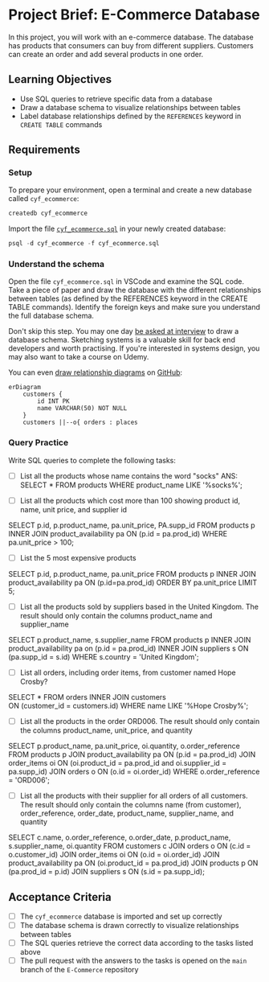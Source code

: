 # Project Brief: E-Commerce Database

In this project, you will work with an e-commerce database. The database has products that consumers can buy from different suppliers. Customers can create an order and add several products in one order.

## Learning Objectives

- Use SQL queries to retrieve specific data from a database
- Draw a database schema to visualize relationships between tables
- Label database relationships defined by the `REFERENCES` keyword in `CREATE TABLE` commands

## Requirements

### Setup

To prepare your environment, open a terminal and create a new database called `cyf_ecommerce`:

```sql
createdb cyf_ecommerce
```

Import the file [`cyf_ecommerce.sql`](./cyf_ecommerce.sql) in your newly created database:

```sql
psql -d cyf_ecommerce -f cyf_ecommerce.sql
```

### Understand the schema

Open the file `cyf_ecommerce.sql` in VSCode and examine the SQL code. Take a piece of paper and draw the database with the different relationships between tables (as defined by the REFERENCES keyword in the CREATE TABLE commands). Identify the foreign keys and make sure you understand the full database schema.

Don't skip this step. You may one day [be asked at interview](https://monzo.com/blog/2022/03/23/demystifying-the-backend-engineering-interview-process) to draw a database schema. Sketching systems is a valuable skill for back end developers and worth practising. If you're interested in systems design, you may also want to take a course on Udemy.

You can even [draw relationship diagrams](https://mermaid.js.org/syntax/entityRelationshipDiagram.html) on [GitHub](https://docs.github.com/en/get-started/writing-on-github/working-with-advanced-formatting/creating-diagrams):

```mermaid
erDiagram
    customers {
        id INT PK
        name VARCHAR(50) NOT NULL
    }
    customers ||--o{ orders : places
```

### Query Practice

Write SQL queries to complete the following tasks:

- [ ] List all the products whose name contains the word "socks"
ANS:  SELECT * 
FROM products 
WHERE product_name LIKE '%socks%';

- [ ] List all the products which cost more than 100 showing product id, name, unit price, and supplier id

 SELECT p.id, p.product_name, pa.unit_price, PA.supp_id 
 FROM products p 
 INNER JOIN product_availability pa 
 ON (p.id = pa.prod_id) 
 WHERE pa.unit_price > 100;


- [ ] List the 5 most expensive products

SELECT p.id, p.product_name, pa.unit_price 
FROM products p 
INNER JOIN product_availability pa 
ON (p.id=pa.prod_id) 
ORDER BY pa.unit_price 
LIMIT 5;


- [ ] List all the products sold by suppliers based in the United Kingdom. The result should only contain the columns product_name and supplier_name

SELECT p.product_name, s.supplier_name
    FROM products p 
    INNER JOIN product_availability pa on (p.id = pa.prod_id)
    INNER JOIN suppliers s 
    ON (pa.supp_id = s.id)
    WHERE s.country = 'United Kingdom';


- [ ] List all orders, including order items, from customer named Hope Crosby?

SELECT * FROM orders 
INNER JOIN customers  
ON (customer_id = customers.id) 
WHERE name LIKE '%Hope Crosby%';


- [ ] List all the products in the order ORD006. The result should only contain the columns product_name, unit_price, and quantity

SELECT p.product_name, pa.unit_price, oi.quantity, o.order_reference
    FROM products p JOIN
    product_availability pa ON (p.id = pa.prod_id)
    JOIN order_items oi ON (oi.product_id = pa.prod_id and oi.supplier_id = pa.supp_id)
    JOIN orders o ON (o.id = oi.order_id)
    WHERE o.order_reference = 'ORD006';



- [ ] List all the products with their supplier for all orders of all customers. The result should only contain the columns name (from customer), order_reference, order_date, product_name, supplier_name, and quantity


SELECT c.name, o.order_reference, o.order_date, p.product_name, s.supplier_name, oi.quantity 
FROM customers c JOIN orders o ON (c.id = o.customer_id)
JOIN order_items oi ON (o.id = oi.order_id)
JOIN product_availability pa ON (oi.product_id = pa.prod_id)
JOIN products p ON (pa.prod_id = p.id)
JOIN suppliers s ON (s.id = pa.supp_id);


## Acceptance Criteria

- [ ] The `cyf_ecommerce` database is imported and set up correctly
- [ ] The database schema is drawn correctly to visualize relationships between tables
- [ ] The SQL queries retrieve the correct data according to the tasks listed above
- [ ] The pull request with the answers to the tasks is opened on the `main` branch of the `E-Commerce` repository
